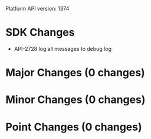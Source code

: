 Platform API version: 1374


# SDK Changes

* API-2728 log all messages to debug log

# Major Changes (0 changes)


# Minor Changes (0 changes)


# Point Changes (0 changes)
